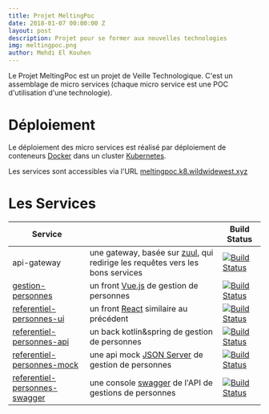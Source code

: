 ```yaml
---
title: Projet MeltingPoc
date: 2018-01-07 00:00:00 Z
layout: post
description: Projet pour se former aux nouvelles technologies
img: meltingpoc.png
author: Mehdi El Kouhen
---
```


Le Projet MeltingPoc est un projet de Veille Technologique. C'est un assemblage de micro services (chaque micro service est une POC d'utilisation d'une technologie).

# Déploiement 

Le déploiement des micro services est réalisé par déploiement de conteneurs [Docker](https://www.docker.com/) dans un cluster [Kubernetes](https://kubernetes.io/).

Les services sont accessibles via l'URL [meltingpoc.k8.wildwidewest.xyz](https://meltingpoc.k8.wildwidewest.xyz)

# Les Services

| Service  |  | Build Status |
| ------------- | ------------- |  ------------- |
| api-gateway | une gateway, basée sur [zuul](https://github.com/Netflix/zuul), qui redirige les requêtes vers les bons services | [![Build Status](https://jenkins.k8.wildwidewest.xyz/buildStatus/icon?job=api-gateway/master)](https://jenkins.k8.wildwidewest.xyz/view/MELTING_POC/job/api-gateway/job/master/)|
| [gestion-personnes](https://meltingpoc.k8.wildwidewest.xyz/gestion-personnes-vue/) | un front [Vue.js](https://vuejs.org/) de gestion de personnes | [![Build Status](https://jenkins.k8.wildwidewest.xyz/buildStatus/icon?job=gestion-personnes/master)](https://jenkins.k8.wildwidewest.xyz/view/MELTING_POC/job/gestion-personnes/job/master/)|
| [referentiel-personnes-ui](https://meltingpoc.k8.wildwidewest.xyz/gestion-personnes-react/) | un front [React](https://reactjs.org/) similaire au précédent | [![Build Status](https://jenkins.k8.wildwidewest.xyz/buildStatus/icon?job=referentiel-personnes-ui/master)](https://jenkins.k8.wildwidewest.xyz/view/MELTING_POC/job/referentiel-personnes-ui/job/master/) |
| [referentiel-personnes-api](https://meltingpoc.k8.wildwidewest.xyz/api-personnes) | un back kotlin&spring de gestion de personnes  |  [![Build Status](https://jenkins.k8.wildwidewest.xyz/buildStatus/icon?job=referentiel-personnes-api/master)](https://jenkins.k8.wildwidewest.xyz/view/MELTING_POC/job/referentiel-personnes-api/job/master/)|
| [referentiel-personnes-mock](http://meltingpoc.k8.wildwidewest.xyz/api-personnes-mock) | une api mock [JSON Server](https://github.com/typicode/json-server) de gestion de personnes  | [![Build Status](https://jenkins.k8.wildwidewest.xyz/buildStatus/icon?job=referentiel-personnes-mock/master)](https://jenkins.k8.wildwidewest.xyz/job/referentiel-personnes-mock/job/master/)|
| [referentiel-personnes-swagger](https://meltingpoc.k8.wildwidewest.xyz/api-personnes-swagger/) | une console [swagger](https://swagger.io/) de l'API de gestions de personnes  | [![Build Status](https://jenkins.k8.wildwidewest.xyz/buildStatus/icon?job=referentiel-personnes-swagger/master)](https://jenkins.k8.wildwidewest.xyz/view/MELTING_POC/job/referentiel-personnes-swagger/job/master/)|

